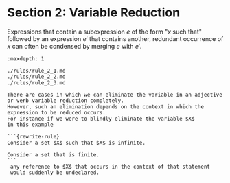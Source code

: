 Section 2: Variable Reduction
=============================


Expressions that contain a subexpression $e$ of the form
"$x$ such that" followed by an expression $e'$ that contains another,
redundant occurrence of $x$ can often be condensed by merging $e$ with $e'$.

```{toctree}
:maxdepth: 1

./rules/rule_2_1.md
./rules/rule_2_2.md
./rules/rule_2_3.md
```


````{note}
There are cases in which we can eliminate the variable in an adjective
or verb variable reduction completely.
However, such an elimination depends on the context in which the expression to be reduced occurs.
For instance if we were to blindly eliminate the variable $X$
in this example

```{rewrite-rule}
Consider a set $X$ such that $X$ is infinite.

Consider a set that is finite.
```
 any reference to $X$ that occurs in the context of that statement
 would suddenly be undeclared.
 ````


